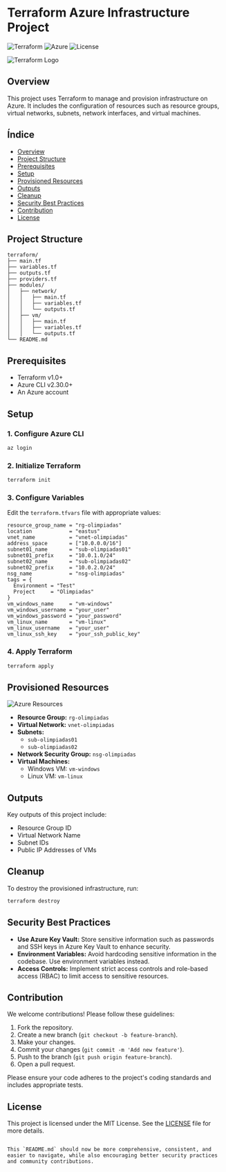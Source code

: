 # Terraform Azure Infrastructure Project

![Terraform](https://img.shields.io/badge/Terraform-v1.0+-623CE4?style=for-the-badge&logo=terraform)
![Azure](https://img.shields.io/badge/Azure-0078D4?style=for-the-badge&logo=microsoft-azure)
![License](https://img.shields.io/badge/License-MIT-green?style=for-the-badge)

![Terraform Logo](https://github.com/user-attachments/assets/1f67b946-5d72-4ecd-bc8a-2dff865434bf)


## Overview

This project uses Terraform to manage and provision infrastructure on Azure. It includes the configuration of resources such as resource groups, virtual networks, subnets, network interfaces, and virtual machines.

## Índice

- [Overview](#overview)
- [Project Structure](#project-structure)
- [Prerequisites](#prerequisites)
- [Setup](#setup)
- [Provisioned Resources](#provisioned-resources)
- [Outputs](#outputs)
- [Cleanup](#cleanup)
- [Security Best Practices](#security-best-practices)
- [Contribution](#contribution)
- [License](#license)

## Project Structure

```plaintext
terraform/
├── main.tf
├── variables.tf
├── outputs.tf
├── providers.tf
├── modules/
│   ├── network/
│   │   ├── main.tf
│   │   ├── variables.tf
│   │   └── outputs.tf
│   ├── vm/
│   │   ├── main.tf
│   │   ├── variables.tf
│   │   └── outputs.tf
└── README.md
```

## Prerequisites

- Terraform v1.0+
- Azure CLI v2.30.0+
- An Azure account

## Setup

### 1. Configure Azure CLI

```sh
az login
```

### 2. Initialize Terraform

```sh
terraform init
```

### 3. Configure Variables

Edit the `terraform.tfvars` file with appropriate values:

```hcl
resource_group_name = "rg-olimpiadas"
location            = "eastus"
vnet_name           = "vnet-olimpiadas"
address_space       = ["10.0.0.0/16"]
subnet01_name       = "sub-olimpiadas01"
subnet01_prefix     = "10.0.1.0/24"
subnet02_name       = "sub-olimpiadas02"
subnet02_prefix     = "10.0.2.0/24"
nsg_name            = "nsg-olimpiadas"
tags = {
  Environment = "Test"
  Project     = "Olimpiadas"
}
vm_windows_name     = "vm-windows"
vm_windows_username = "your_user"
vm_windows_password = "your_password"
vm_linux_name       = "vm-linux"
vm_linux_username   = "your_user"
vm_linux_ssh_key    = "your_ssh_public_key"
```

### 4. Apply Terraform

```sh
terraform apply
```

## Provisioned Resources

![Azure Resources](https://docs.microsoft.com/en-us/azure/architecture/icons/PNG/Resources.png)

- **Resource Group:** `rg-olimpiadas`
- **Virtual Network:** `vnet-olimpiadas`
- **Subnets:**
  - `sub-olimpiadas01`
  - `sub-olimpiadas02`
- **Network Security Group:** `nsg-olimpiadas`
- **Virtual Machines:**
  - Windows VM: `vm-windows`
  - Linux VM: `vm-linux`

## Outputs

Key outputs of this project include:

- Resource Group ID
- Virtual Network Name
- Subnet IDs
- Public IP Addresses of VMs

## Cleanup

To destroy the provisioned infrastructure, run:

```sh
terraform destroy
```

## Security Best Practices

- **Use Azure Key Vault:** Store sensitive information such as passwords and SSH keys in Azure Key Vault to enhance security.
- **Environment Variables:** Avoid hardcoding sensitive information in the codebase. Use environment variables instead.
- **Access Controls:** Implement strict access controls and role-based access (RBAC) to limit access to sensitive resources.

## Contribution

We welcome contributions! Please follow these guidelines:

1. Fork the repository.
2. Create a new branch (`git checkout -b feature-branch`).
3. Make your changes.
4. Commit your changes (`git commit -m 'Add new feature'`).
5. Push to the branch (`git push origin feature-branch`).
6. Open a pull request.

Please ensure your code adheres to the project's coding standards and includes appropriate tests.

## License

This project is licensed under the MIT License. See the [LICENSE](LICENSE) file for more details.
```

This `README.md` should now be more comprehensive, consistent, and easier to navigate, while also encouraging better security practices and community contributions.

